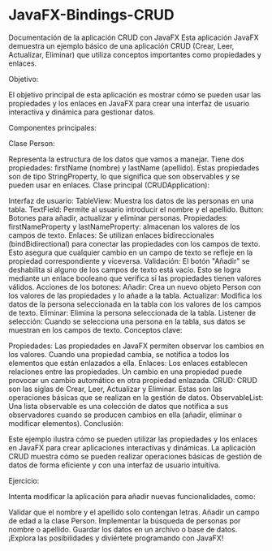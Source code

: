 # JavaFX-Bindings-CRUD
Documentación de la aplicación CRUD con JavaFX
Esta aplicación JavaFX demuestra un ejemplo básico de una aplicación CRUD (Crear, Leer, Actualizar, Eliminar) que utiliza conceptos importantes como propiedades y enlaces.

Objetivo:

El objetivo principal de esta aplicación es mostrar cómo se pueden usar las propiedades y los enlaces en JavaFX para crear una interfaz de usuario interactiva y dinámica para gestionar datos.

Componentes principales:

Clase Person:

Representa la estructura de los datos que vamos a manejar.
Tiene dos propiedades: firstName (nombre) y lastName (apellido).
Estas propiedades son de tipo StringProperty, lo que significa que son observables y se pueden usar en enlaces.
Clase principal (CRUDApplication):

Interfaz de usuario:
TableView: Muestra los datos de las personas en una tabla.
TextField: Permite al usuario introducir el nombre y el apellido.
Button: Botones para añadir, actualizar y eliminar personas.
Propiedades:
firstNameProperty y lastNameProperty: almacenan los valores de los campos de texto.
Enlaces:
Se utilizan enlaces bidireccionales (bindBidirectional) para conectar las propiedades con los campos de texto. Esto asegura que cualquier cambio en un campo de texto se refleje en la propiedad correspondiente y viceversa.
Validación:
El botón "Añadir" se deshabilita si alguno de los campos de texto está vacío. Esto se logra mediante un enlace booleano que verifica si las propiedades tienen valores válidos.
Acciones de los botones:
Añadir: Crea un nuevo objeto Person con los valores de las propiedades y lo añade a la tabla.
Actualizar: Modifica los datos de la persona seleccionada en la tabla con los valores de los campos de texto.
Eliminar: Elimina la persona seleccionada de la tabla.
Listener de selección:
Cuando se selecciona una persona en la tabla, sus datos se muestran en los campos de texto.
Conceptos clave:

Propiedades: Las propiedades en JavaFX permiten observar los cambios en los valores. Cuando una propiedad cambia, se notifica a todos los elementos que están enlazados a ella.
Enlaces: Los enlaces establecen relaciones entre las propiedades. Un cambio en una propiedad puede provocar un cambio automático en otra propiedad enlazada.
CRUD: CRUD son las siglas de Crear, Leer, Actualizar y Eliminar. Estas son las operaciones básicas que se realizan en la gestión de datos.
ObservableList: Una lista observable es una colección de datos que notifica a sus observadores cuando se producen cambios en ella (añadir, eliminar o modificar elementos).
Conclusión:

Este ejemplo ilustra cómo se pueden utilizar las propiedades y los enlaces en JavaFX para crear aplicaciones interactivas y dinámicas. La aplicación CRUD muestra cómo se pueden realizar operaciones básicas de gestión de datos de forma eficiente y con una interfaz de usuario intuitiva.

Ejercicio:

Intenta modificar la aplicación para añadir nuevas funcionalidades, como:

Validar que el nombre y el apellido solo contengan letras.
Añadir un campo de edad a la clase Person.
Implementar la búsqueda de personas por nombre o apellido.
Guardar los datos en un archivo o base de datos.
¡Explora las posibilidades y diviértete programando con JavaFX!
